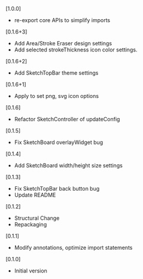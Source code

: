 [1.0.0]
* re-export core APIs to simplify imports

[0.1.6+3]
* Add Area/Stroke Eraser design settings
* Add selected strokeThickness icon color settings.

[0.1.6+2]
* Add SketchTopBar theme settings

[0.1.6+1]
* Apply to set png, svg icon options

[0.1.6]
* Refactor SketchController of updateConfig

[0.1.5]
* Fix SketchBoard overlayWidget bug

[0.1.4]
* Add SketchBoard width/height size settings

[0.1.3]
* Fix SketchTopBar back button bug 
* Update README

[0.1.2]
* Structural Change
* Repackaging

[0.1.1]
* Modify annotations, optimize import statements

[0.1.0]
* Initial version